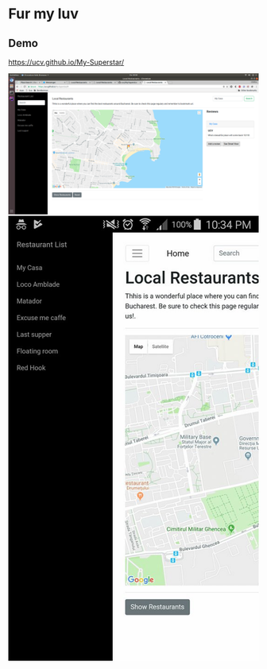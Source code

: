 # Fur my luv
## Demo

https://ucv.github.io/My-Superstar/

![alt text](/git-resources/demo.png?raw=true "preview")
![alt text](/git-resources/demo_mobile.jpg?raw=true "Demo")


